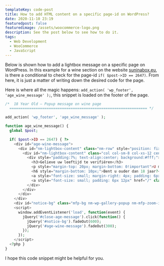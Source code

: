 ```yaml
---
templateKey: code-post
title: How to add HTML content on a specific page-id on WordPress?
date: 2020-11-10 23:19
featuredpost: false
featuredimage: /assets/woocommerce-logo.png
description: See the post below to see how to do it.
tags:
  - Web Development
  - WooCommerce
  - JavaScript
---
```


Below is shown how to add a lightbox message on a specific page on WordPress. In this example for a wine section on the website [suninabox.eu](https://suninabox.eu), is there a conditional to check for the page-id `if( $post->ID == 2647)`. From here, it is just a matter of writing down the desired code for the page.

Here is where all the magic happens: `add_action( 'wp_footer', 'age_wine_message' );`, this snippet is loaded on the footer of the page.

```php
/*  18 Year Old — Popup message on wine page
  =============================================================== */

add_action( 'wp_footer', 'age_wine_message' );

function age_wine_message() {
  global $post;

  if( $post->ID == 2647) { ?>
    <div id="age-wine-message">
      <div id="nm-lightbox-content" class="nm-row" style="position: fixed; top: 20%; height: 60%; width: 50%; left: 25%; right: 25%; z-index: 10001;">
        <div id="nm-lightbox-content" class="col col-sm-8 col-xs-12 centered nopad">
          <div style="padding:7%; text-align:center; background:#fff;">
            <h3>Gelieve uw leeftijd te verifiëren</h3>
            <p style="margin-top: 20px; margin-bottom: 0!important">U moet 18 jaar oud zijn om wijn op onze website te bestellen</p>
            <h6 style="margin-bottom: 10px;">Bent u ouder dan 18 jaar?</h6>
            <a style="font-size: small; margin-right: 4px; padding: 6px 12px" href="#" id="close-age-message" class="button">Ja</a>
            <a style="font-size: small; padding: 6px 12px" href="/" class="button">Nee</a>
          </div>
        </div>
      </div>
    </div>
    <div id="notice-bg" class="mfp-bg nm-wp-gallery-popup nm-mfp-zoom-in mfp-ready" style="position: fixed; top: 0; left: 0; bottom: 0; right: 0;"></div>
    <script>
      window.addEventListener('load', function(event) {
        jQuery('#close-age-message').click(function() {
          jQuery('#notice-bg').fadeOut(600);
          jQuery('#age-wine-message').fadeOut(300);
        });
      });
    </script>
  <?php }
}
```

I hope this code snippet might be helpful for you.
